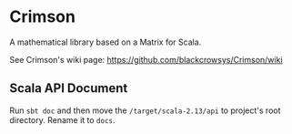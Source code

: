 # Crimson
A mathematical library based on a Matrix for Scala.

See Crimson's wiki page: https://github.com/blackcrowsys/Crimson/wiki

## Scala API Document
Run `sbt doc` and then move the `/target/scala-2.13/api` to project's root directory. Rename it to `docs`.